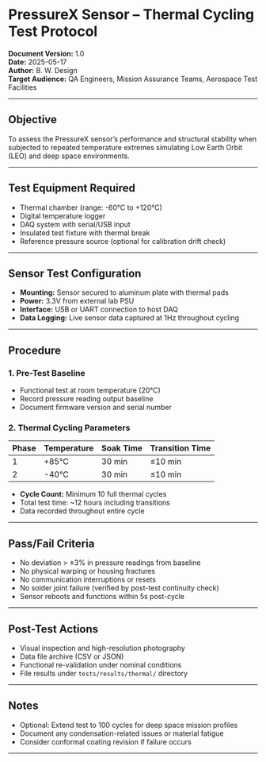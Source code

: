 # PressureX Sensor – Thermal Cycling Test Protocol

**Document Version:** 1.0  
**Date:** 2025-05-17  
**Author:** B. W. Design  
**Target Audience:** QA Engineers, Mission Assurance Teams, Aerospace Test Facilities  

---

## Objective

To assess the PressureX sensor’s performance and structural stability when subjected to repeated temperature extremes simulating Low Earth Orbit (LEO) and deep space environments.

---

## Test Equipment Required

- Thermal chamber (range: -60°C to +120°C)
- Digital temperature logger
- DAQ system with serial/USB input
- Insulated test fixture with thermal break
- Reference pressure source (optional for calibration drift check)

---

## Sensor Test Configuration

- **Mounting:** Sensor secured to aluminum plate with thermal pads
- **Power:** 3.3V from external lab PSU
- **Interface:** USB or UART connection to host DAQ
- **Data Logging:** Live sensor data captured at 1Hz throughout cycling

---

## Procedure

### 1. Pre-Test Baseline

- Functional test at room temperature (20°C)
- Record pressure reading output baseline
- Document firmware version and serial number

### 2. Thermal Cycling Parameters

| Phase | Temperature | Soak Time | Transition Time |
|-------|-------------|-----------|-----------------|
| 1     | +85°C       | 30 min    | ≤10 min         |
| 2     | -40°C       | 30 min    | ≤10 min         |

- **Cycle Count:** Minimum 10 full thermal cycles
- Total test time: ~12 hours including transitions
- Data recorded throughout entire cycle

---

## Pass/Fail Criteria

- No deviation > ±3% in pressure readings from baseline
- No physical warping or housing fractures
- No communication interruptions or resets
- No solder joint failure (verified by post-test continuity check)
- Sensor reboots and functions within 5s post-cycle

---

## Post-Test Actions

- Visual inspection and high-resolution photography
- Data file archive (CSV or JSON)
- Functional re-validation under nominal conditions
- File results under `tests/results/thermal/` directory

---

## Notes

- Optional: Extend test to 100 cycles for deep space mission profiles
- Document any condensation-related issues or material fatigue
- Consider conformal coating revision if failure occurs

---
